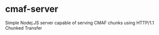 # cmaf-server
Simple Nodej.JS server capable of serving CMAF chunks using HTTP/1.1 Chunked Transfer
